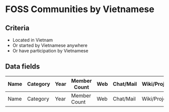 # FOSS Communities by Vietnamese

## Criteria

* Located in Vietnam
* Or started by Vietnamese anywhere
* Or have participation by Vietnamese

## Data fields

|Name|Category|Year|Member Count|Web|Chat/Mail|Wiki/Projects|Founder(s)|Leader(s)|
|----|--------|----|------------|---|---------|-------------|----------|---------|
|Name|Category|Year|Member Count|Web|Chat/Mail|Wiki/Projects|Founder(s)|Leader(s)|
